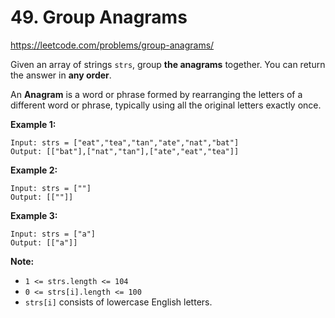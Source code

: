 # 49. Group Anagrams

https://leetcode.com/problems/group-anagrams/

Given an array of strings `strs`, group **the anagrams** together. You can return the answer in **any order**.

An **Anagram** is a word or phrase formed by rearranging the letters of a different word or phrase, typically using all the original letters exactly once.

**Example 1:**

```
Input: strs = ["eat","tea","tan","ate","nat","bat"]
Output: [["bat"],["nat","tan"],["ate","eat","tea"]]
```

**Example 2:**

```
Input: strs = [""]
Output: [[""]]
```

**Example 3:**

```
Input: strs = ["a"]
Output: [["a"]]
```

**Note:**

- `1 <= strs.length <= 104`
- `0 <= strs[i].length <= 100`
- `strs[i]` consists of lowercase English letters.
